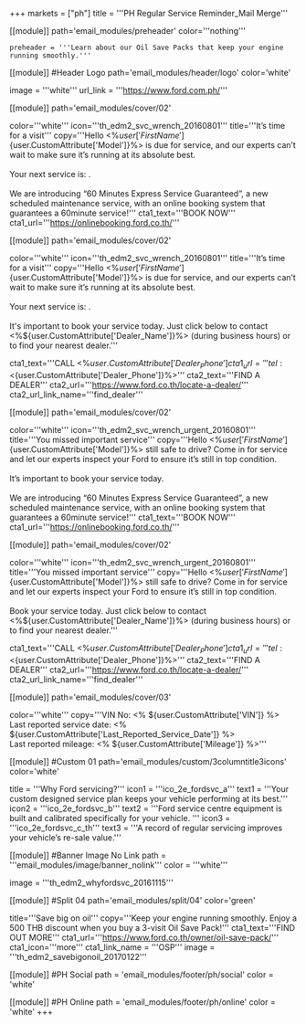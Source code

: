 +++
markets = ["ph"]
title = '''PH Regular Service Reminder_Mail Merge'''

[[module]]
path='email_modules/preheader'
color='''nothing'''

	preheader = '''Learn about our Oil Save Packs that keep your engine running smoothly.'''

[[module]] #Header Logo
path='email_modules/header/logo'
color='white'

  image = '''white'''
  url_link = '''https://www.ford.com.ph/'''

[[module]]
path='email_modules/cover/02'

color='''white'''
icon='''th_edm2_svc_wrench_20160801'''
title='''It’s time for a visit'''
copy='''Hello <%${user['FirstName']}%><br /><br />Your <%${user.CustomAttribute['Model']}%> is due for service, and our experts can’t wait to make sure it’s running at its absolute best.<br /><br />Your next service is: <NextServiceDate>.<br /><br />We are introducing “60 Minutes Express Service Guaranteed”, a new scheduled maintenance service, with an online booking system that guarantees a 60minute service!'''
cta1_text='''BOOK NOW'''
cta1_url='''https://onlinebooking.ford.co.th/'''

[[module]]
path='email_modules/cover/02'

color='''white'''
icon='''th_edm2_svc_wrench_20160801'''
title='''It’s time for a visit'''
copy='''Hello <%${user['FirstName']}%><br /><br />Your <%${user.CustomAttribute['Model']}%> is due for service, and our experts can’t wait to make sure it’s running at its absolute best.<br /><br />Your next service is: <NextServiceDate>.<br /><br />It's important to book your service today. Just click below to contact <%${user.CustomAttribute['Dealer_Name']}%> (during business hours) or to find your nearest dealer.'''

cta1_text='''CALL <%${user.CustomAttribute['Dealer_Phone']}%>'''
cta1_url='''tel:<%${user.CustomAttribute['Dealer_Phone']}%>'''
cta2_text='''FIND A DEALER'''
cta2_url='''https://www.ford.co.th/locate-a-dealer/'''
cta2_url_link_name='''find_dealer'''

[[module]]
path='email_modules/cover/02'

color='''white'''
icon='''th_edm2_svc_wrench_urgent_20160801'''
title='''You missed important service'''
copy='''Hello <%${user['FirstName']}%><br /><br />Is your <%${user.CustomAttribute['Model']}%> still safe to drive? Come in for service and let our experts inspect your Ford to ensure it’s still in top condition.<br /><br />It’s important to book your service today.<br /><br />We are introducing “60 Minutes Express Service Guaranteed”, a new scheduled maintenance service, with an online booking system that guarantees a 60minute service!'''
cta1_text='''BOOK NOW'''
cta1_url='''https://onlinebooking.ford.co.th/'''

[[module]]
path='email_modules/cover/02'

color='''white'''
icon='''th_edm2_svc_wrench_urgent_20160801'''
title='''You missed important service'''
copy='''Hello <%${user['FirstName']}%><br /><br />Is your <%${user.CustomAttribute['Model']}%> still safe to drive? Come in for service and let our experts inspect your Ford to ensure it’s still in top condition.<br /><br />Book your service today. Just click below to contact <%${user.CustomAttribute['Dealer_Name']}%> (during business hours) or to find your nearest dealer.'''

cta1_text='''CALL <%${user.CustomAttribute['Dealer_Phone']}%>'''
cta1_url='''tel:<%${user.CustomAttribute['Dealer_Phone']}%>'''
cta2_text='''FIND A DEALER'''
cta2_url='''https://www.ford.co.th/locate-a-dealer/'''
cta2_url_link_name='''find_dealer'''

[[module]]
path='email_modules/cover/03'

color='''white'''
copy='''VIN No: <% ${user.CustomAttribute['VIN']} %><br />Last reported service date: <% ${user.CustomAttribute['Last_Reported_Service_Date']} %><br />Last reported mileage: <% ${user.CustomAttribute['Mileage']} %>'''

[[module]] #Custom 01
path='email_modules/custom/3columntitle3icons'
color='white'

  title = '''Why Ford servicing?'''
  icon1 = '''ico_2e_fordsvc_a'''
  text1 = '''Your custom designed service plan keeps your vehicle performing at its best.'''
  icon2 = '''ico_2e_fordsvc_b'''
  text2 = '''Ford service centre equipment is built and calibrated specifically for your vehicle. '''
  icon3 = '''ico_2e_fordsvc_c_th'''
  text3 = '''A record of regular servicing improves your vehicle’s re-sale value.'''

[[module]] #Banner Image No Link
path = '''email_modules/image/banner_nolink'''
color = '''white'''

  image = '''th_edm2_whyfordsvc_20161115'''


[[module]] #Split 04
path='email_modules/split/04'
color='green'

  title='''Save big on oil'''
  copy='''Keep your engine running smoothly. Enjoy a 500 THB discount when you buy a 3-visit Oil Save Pack!'''
  cta1_text='''FIND OUT MORE'''
cta1_url='''https://www.ford.co.th/owner/oil-save-pack/'''
cta1_icon='''more'''
cta1_link_name = '''OSP'''
image = '''th_edm2_savebigonoil_20170122'''


[[module]] #PH Social
path = 'email_modules/footer/ph/social'
color = 'white'

[[module]] #PH Online
path = 'email_modules/footer/ph/online'
color = 'white'
+++